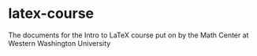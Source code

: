 latex-course
============

The documents for the Intro to LaTeX course put on by the Math Center at Western Washington University